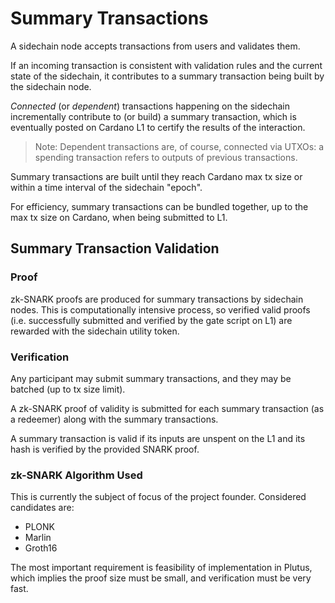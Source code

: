 
# Summary Transactions

A sidechain node accepts transactions from users and validates them.

If an incoming transaction is consistent with validation rules and the current state of the sidechain, it contributes to a summary transaction being built by the sidechain node.

_Connected_ (or _dependent_) transactions happening on the sidechain incrementally contribute to (or build) a summary transaction, which is eventually posted on Cardano L1 to certify the results of the interaction.

> Note: Dependent transactions are, of course, connected via UTXOs: a spending transaction refers to outputs of previous transactions.

Summary transactions are built until they reach Cardano max tx size or within a time interval of the sidechain "epoch".

For efficiency, summary transactions can be bundled together, up to the max tx size on Cardano, when being submitted to L1.

## Summary Transaction Validation

### Proof

zk-SNARK proofs are produced for summary transactions by sidechain nodes. This is computationally intensive process, so verified valid proofs (i.e. successfully submitted and verified by the gate script on L1) are rewarded with the sidechain utility token.

### Verification

Any participant may submit summary transactions, and they may be batched (up to tx size limit).

A zk-SNARK proof of validity is submitted for each summary transaction (as a redeemer) along with the summary transactions. 

A summary transaction is valid if its inputs are unspent on the L1 and its hash is verified by the provided SNARK proof.

### zk-SNARK Algorithm Used

This is currently the subject of focus of the project founder. Considered candidates are:

- PLONK
- Marlin
- Groth16

The most important requirement is feasibility of implementation in Plutus, which implies the proof size must be small, and verification must be very fast.

